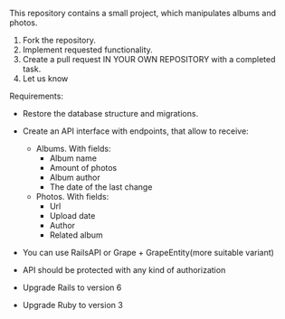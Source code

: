 This repository contains a small project, which manipulates albums and photos.

1. Fork the repository.
2. Implement requested functionality.
3. Create a pull request IN YOUR OWN REPOSITORY with a completed task.
4. Let us know

Requirements:
- Restore the database structure and migrations.
- Create an API interface with endpoints, that allow to receive:
    - Albums. With fields: 
        - Album name
        - Amount of photos
        - Album author
        - The date of the last change
    - Photos. With fields:
        - Url
        - Upload date
        - Author
        - Related album

- You can use RailsAPI or Grape + GrapeEntity(more suitable variant)
- API should be protected with any kind of authorization
- Upgrade Rails to version 6
- Upgrade Ruby to version 3 
